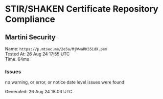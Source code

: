 # STIR/SHAKEN Certificate Repository Compliance

## Martini Security

Name: `https://p.mtsec.me/2e5a/MjWwaRK55idX.pem`\
Tested At: 26 Aug 24 17:55 UTC\
Time: 64ms

### Issues

no warning, or error, or notice date level issues were found

Generated: 26 Aug 24 18:03 UTC